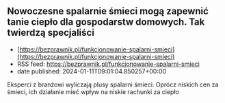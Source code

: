 ## Nowoczesne spalarnie śmieci mogą zapewnić tanie ciepło dla gospodarstw domowych. Tak twierdzą specjaliści
 - [https://bezprawnik.pl/funkcjonowanie-spalarni-smieci](https://bezprawnik.pl/funkcjonowanie-spalarni-smieci)
 - RSS feed: https://bezprawnik.pl/funkcjonowanie-spalarni-smieci
 - date published: 2024-01-11T09:01:04.850257+00:00

Eksperci z branżowi wyliczają plusy spalarni śmieci. Oprócz niskich cen za śmieci, ich działanie mieć wpływ na niskie rachunki za ciepło

